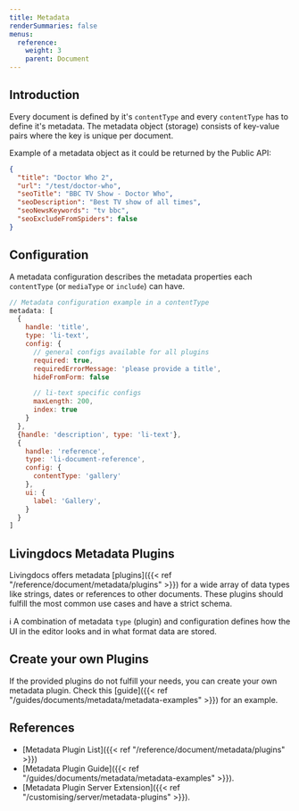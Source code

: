 ```yaml
---
title: Metadata
renderSummaries: false
menus:
  reference:
    weight: 3
    parent: Document
---
```


## Introduction

Every document is defined by it's `contentType` and every `contentType` has to define it's metadata. The metadata object (storage) consists of key-value pairs where the key is unique per document.

Example of a metadata object as it could be returned by the Public API:

```json
{
  "title": "Doctor Who 2",
  "url": "/test/doctor-who",
  "seoTitle": "BBC TV Show - Doctor Who",
  "seoDescription": "Best TV show of all times",
  "seoNewsKeywords": "tv bbc",
  "seoExcludeFromSpiders": false
}
```

## Configuration

A metadata configuration describes the metadata properties each `contentType` (or `mediaType` or `include`) can have.

```js
// Metadata configuration example in a contentType
metadata: [
  {
    handle: 'title',
    type: 'li-text',
    config: {
      // general configs available for all plugins
      required: true,
      requiredErrorMessage: 'please provide a title',
      hideFromForm: false

      // li-text specific configs
      maxLength: 200,
      index: true
    }
  },
  {handle: 'description', type: 'li-text'},
  {
    handle: 'reference',
    type: 'li-document-reference',
    config: {
      contentType: 'gallery'
    },
    ui: {
      label: 'Gallery',
    }
  }
]
```

## Livingdocs Metadata Plugins

Livingdocs offers metadata [plugins]({{< ref "/reference/document/metadata/plugins" >}}) for a wide array of data types like strings, dates or references to other documents. These plugins should fulfill the most common use cases and have a strict schema.

:information_source: A combination of metadata `type` (plugin) and configuration defines how the UI in the editor looks and in what format data are stored.

## Create your own Plugins

If the provided plugins do not fulfill your needs, you can create your own metadata plugin. Check this [guide]({{< ref "/guides/documents/metadata/metadata-examples" >}}) for an example.

## References

- [Metadata Plugin List]({{< ref "/reference/document/metadata/plugins" >}})
- [Metadata Plugin Guide]({{< ref "/guides/documents/metadata/metadata-examples" >}}).
- [Metadata Plugin Server Extension]({{< ref "/customising/server/metadata-plugins" >}}).
